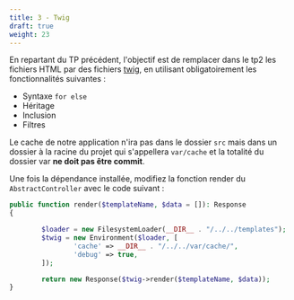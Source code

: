 ```yaml
---
title: 3 - Twig
draft: true
weight: 23
---
```


En repartant du TP précédent, l'objectif est de remplacer dans le tp2 les fichiers HTML par des
fichiers [twig](../courses/6-Twig.md), en utilisant obligatoirement les fonctionnalités suivantes :

- Syntaxe `for else`
- Héritage
- Inclusion
- Filtres

Le cache de notre application n'ira pas dans le dossier `src` mais dans un dossier à la racine du projet qui
s'appellera `var/cache` et la totalité du dossier var **ne doit pas être commit**.

Une fois la dépendance installée, modifiez la fonction render du `AbstractController` avec le code suivant :

```php
public function render($templateName, $data = []): Response
{

		$loader = new FilesystemLoader(__DIR__ . "/../../templates");
		$twig = new Environment($loader, [
				'cache' => __DIR__ . "/../../var/cache/",
				'debug' => true,
		]);

		return new Response($twig->render($templateName, $data));
}
```

